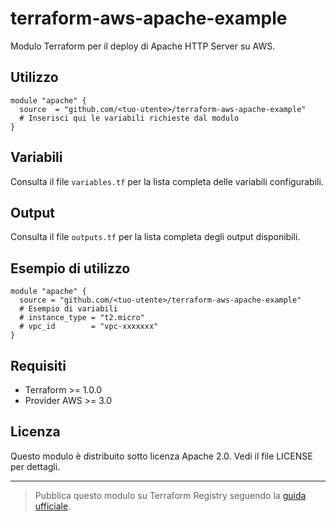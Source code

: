 # terraform-aws-apache-example

Modulo Terraform per il deploy di Apache HTTP Server su AWS.

## Utilizzo

```hcl
module "apache" {
  source  = "github.com/<tuo-utente>/terraform-aws-apache-example"
  # Inserisci qui le variabili richieste dal modulo
}
```

## Variabili

Consulta il file `variables.tf` per la lista completa delle variabili configurabili.

## Output

Consulta il file `outputs.tf` per la lista completa degli output disponibili.

## Esempio di utilizzo

```hcl
module "apache" {
  source = "github.com/<tuo-utente>/terraform-aws-apache-example"
  # Esempio di variabili
  # instance_type = "t2.micro"
  # vpc_id        = "vpc-xxxxxxx"
}
```

## Requisiti

- Terraform >= 1.0.0
- Provider AWS >= 3.0

## Licenza

Questo modulo è distribuito sotto licenza Apache 2.0. Vedi il file LICENSE per dettagli.

---

> Pubblica questo modulo su Terraform Registry seguendo la [guida ufficiale](https://developer.hashicorp.com/terraform/registry/modules/publishing).

